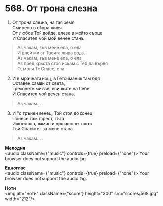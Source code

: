 # 568. От трона слезна  

1. От трона слезна, на тая земя  
Смирено в обора живя.  
От любов Той дойде, влезе в мойто сърце  
И Спасител мой мой вечен стана.  

> Аз чакам, във мене ела, о ела  
> И влей ми от Твоята жива вода.  
> Аз чакам, във мене ела, о ела  
> Аз пред кръста стоя искам с Теб да вървя  
> О, моля Те Спасе, ела.  

2. И в мрачната нощ, в Гетсимания там бдя  
Оставен самин от света,  
Греховете ми взе, всичките на Себе  
И Спасител мой вечен стана.  

> Аз чакам... .  

3. И "с трънен венец, Той стоя до конец  
Понесе там горест, тъга  
Изоставен, самин и презрян от света  
Тъй Спасител за мене стана.  

> Аз чакам... .  

__Мелодия__  
<audio className={"music"} controls={true} preload={"none"}><source src="mp3/568.mp3" type="audio/mpeg"/>
Your browser does not support the audio tag.
</audio>  

__Едноглас__  
<audio className={"music"} controls={true} preload={"none"}><source src="transp/568.mp3" type="audio/mpeg"/>
Your browser does not support the audio tag.
</audio>  

__Ноти__  
<img alt="ноти" className={"score"} height="300" src="scores/568.jpg" width="212"/>
